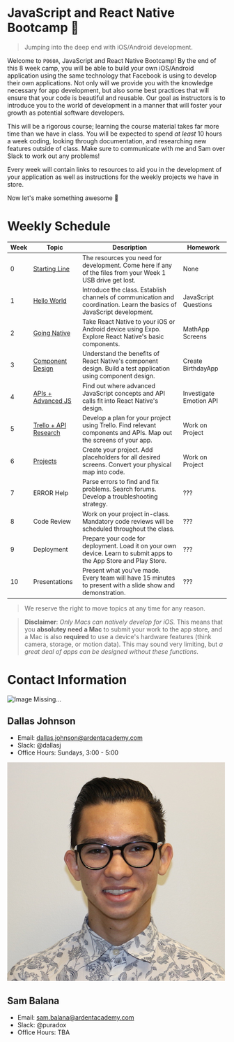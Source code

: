 JavaScript and React Native Bootcamp :rocket:
=============================================

 > Jumping into the deep end with iOS/Android development.

Welcome to `P060A`, JavaScript and React Native Bootcamp! By the end of this 8
week camp, you will be able to build your own iOS/Android application using the
same technology that Facebook is using to develop their own applications. Not
only will we provide you with the knowledge necessary for app development, but
also some best practices that will ensure that your code is beautiful and
reusable. Our goal as instructors is to introduce you to the world of
development in a manner that will foster your growth as potential software
developers.

This will be a rigorous course; learning the course material takes far more time
than we have in class. You will be expected to spend *at least* 10 hours a week
coding, looking through documentation, and researching new features outside of
class. Make sure to communicate with me and Sam over Slack to work out any
problems!

Every week will contain links to resources to aid you in the development of your
application as well as instructions for the weekly projects we have in store.

Now let's make something awesome :tada:

Weekly Schedule
===============
Week | Topic                      | Description                                                                                                            | Homework
---- | -------------------------- | ---------------------------------------------------------------------------------------------------------------------- | -------------------
   0 | [Starting Line][0]         | The resources you need for development. Come here if any of the files from your Week 1 USB drive get lost.             | None
   1 | [Hello World][1]           | Introduce the class. Establish channels of communication and coordination. Learn the basics of JavaScript development. | JavaScript Questions
   2 | [Going Native][2]          | Take React Native to your iOS or Android device using Expo. Explore React Native's basic components.                   | MathApp Screens
   3 | [Component Design][3]      | Understand the benefits of React Native's component design. Build a test application using component design.           | Create BirthdayApp
   4 | [APIs + Advanced JS][4]    | Find out where advanced JavaScript concepts and API calls fit into React Native's design.                              | Investigate Emotion API
   5 | [Trello + API Research][5] | Develop a plan for your project using Trello. Find relevant components and APIs. Map out the screens of your app.      | Work on Project
   6 | [Projects][6]              | Create your project. Add placeholders for all desired screens. Convert your physical map into code.                    | Work on Project
   7 | ERROR Help                 | Parse errors to find and fix problems. Search forums. Develop a troubleshooting strategy.                              | ???
   8 | Code Review                | Work on your project in-class. Mandatory code reviews will be scheduled throughout the class.                          | ???
   9 | Deployment                 | Prepare your code for deployment. Load it on your own device. Learn to submit apps to the App Store and Play Store.    | ???
  10 | Presentations              | Present what you've made. Every team will have 15 minutes to present with a slide show and demonstration.              | ???

 > We reserve the right to move topics at any time for any reason.

 > **Disclaimer**: *Only Macs can natively develop for iOS.* This means that you
 > **absolutey need a Mac** to submit your work to the app store, and a Mac is
 > also **required** to use a device's hardware features (think camera, storage,
 > or motion data). This may sound very limiting, but *a great deal of apps can
 > be designed without these functions.*

[0]: https://github.com/ArdentLabs/bootcamp-fall-2017/tree/master/week0
[1]: https://github.com/ArdentLabs/bootcamp-fall-2017/tree/master/week1
[2]: https://github.com/ArdentLabs/bootcamp-fall-2017/tree/master/week2
[3]: https://github.com/ArdentLabs/bootcamp-fall-2017/tree/master/week3
[4]: https://github.com/ArdentLabs/bootcamp-fall-2017/tree/master/week4
[5]: https://github.com/ArdentLabs/bootcamp-fall-2017/tree/master/week5
[6]: https://github.com/ArdentLabs/bootcamp-fall-2017/tree/master/week6
[7]: https://github.com/ArdentLabs/bootcamp-fall-2017/tree/master/week7
[8]: https://github.com/ArdentLabs/bootcamp-fall-2017/tree/master/week8
[9]: https://github.com/ArdentLabs/bootcamp-fall-2017/tree/master/week9

Contact Information
===================

![Image Missing...](/assets/dallas.jpg)
## Dallas Johnson
  * Email: dallas.johnson@ardentacademy.com
  * Slack: @dallasj
  * Office Hours: Sundays, 3:00 - 5:00

![Image Missing...](/assets/sam.jpg)
## Sam Balana
  * Email: sam.balana@ardentacademy.com
  * Slack: @puradox
  * Office Hours: TBA
